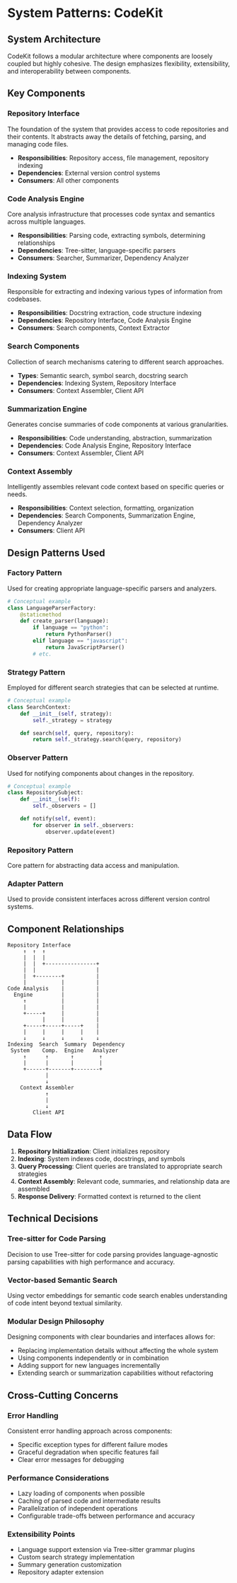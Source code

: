 # System Patterns: CodeKit

## System Architecture

CodeKit follows a modular architecture where components are loosely coupled but highly cohesive. The design emphasizes flexibility, extensibility, and interoperability between components.

## Key Components

### Repository Interface

The foundation of the system that provides access to code repositories and their contents. It abstracts away the details of fetching, parsing, and managing code files.

- **Responsibilities**: Repository access, file management, repository indexing
- **Dependencies**: External version control systems
- **Consumers**: All other components

### Code Analysis Engine

Core analysis infrastructure that processes code syntax and semantics across multiple languages.

- **Responsibilities**: Parsing code, extracting symbols, determining relationships
- **Dependencies**: Tree-sitter, language-specific parsers
- **Consumers**: Searcher, Summarizer, Dependency Analyzer

### Indexing System

Responsible for extracting and indexing various types of information from codebases.

- **Responsibilities**: Docstring extraction, code structure indexing
- **Dependencies**: Repository Interface, Code Analysis Engine
- **Consumers**: Search components, Context Extractor

### Search Components

Collection of search mechanisms catering to different search approaches.

- **Types**: Semantic search, symbol search, docstring search
- **Dependencies**: Indexing System, Repository Interface
- **Consumers**: Context Assembler, Client API

### Summarization Engine

Generates concise summaries of code components at various granularities.

- **Responsibilities**: Code understanding, abstraction, summarization
- **Dependencies**: Code Analysis Engine, Repository Interface
- **Consumers**: Context Assembler, Client API

### Context Assembly

Intelligently assembles relevant code context based on specific queries or needs.

- **Responsibilities**: Context selection, formatting, organization
- **Dependencies**: Search Components, Summarization Engine, Dependency Analyzer
- **Consumers**: Client API

## Design Patterns Used

### Factory Pattern

Used for creating appropriate language-specific parsers and analyzers.

```python
# Conceptual example
class LanguageParserFactory:
    @staticmethod
    def create_parser(language):
        if language == "python":
            return PythonParser()
        elif language == "javascript":
            return JavaScriptParser()
        # etc.
```

### Strategy Pattern

Employed for different search strategies that can be selected at runtime.

```python
# Conceptual example
class SearchContext:
    def __init__(self, strategy):
        self._strategy = strategy

    def search(self, query, repository):
        return self._strategy.search(query, repository)
```

### Observer Pattern

Used for notifying components about changes in the repository.

```python
# Conceptual example
class RepositorySubject:
    def __init__(self):
        self._observers = []

    def notify(self, event):
        for observer in self._observers:
            observer.update(event)
```

### Repository Pattern

Core pattern for abstracting data access and manipulation.

### Adapter Pattern

Used to provide consistent interfaces across different version control systems.

## Component Relationships

```
Repository Interface
     ↑  ↑  ↑
     |  |  |
     |  |  +----------------+
     |  |                   |
     |  +--------+          |
     |           |          |
Code Analysis    |          |
  Engine         |          |
     ↑           |          |
     |           |          |
     +-----+     |          |
           |     |          |
     +-----+-----+-----+    |
     |     |     |     |    |
     ↓     ↓     ↓     ↓    ↓
Indexing  Search  Summary  Dependency
 System    Comp.  Engine   Analyzer
     ↑      ↑       ↑        ↑
     |      |       |        |
     +------+-------+--------+
            |
            ↓
    Context Assembler
            ↑
            |
            ↓
        Client API
```

## Data Flow

1. **Repository Initialization**: Client initializes repository
2. **Indexing**: System indexes code, docstrings, and symbols
3. **Query Processing**: Client queries are translated to appropriate search strategies
4. **Context Assembly**: Relevant code, summaries, and relationship data are assembled
5. **Response Delivery**: Formatted context is returned to the client

## Technical Decisions

### Tree-sitter for Code Parsing

Decision to use Tree-sitter for code parsing provides language-agnostic parsing capabilities with high performance and accuracy.

### Vector-based Semantic Search

Using vector embeddings for semantic code search enables understanding of code intent beyond textual similarity.

### Modular Design Philosophy

Designing components with clear boundaries and interfaces allows for:
- Replacing implementation details without affecting the whole system
- Using components independently or in combination
- Adding support for new languages incrementally
- Extending search or summarization capabilities without refactoring

## Cross-Cutting Concerns

### Error Handling

Consistent error handling approach across components:
- Specific exception types for different failure modes
- Graceful degradation when specific features fail
- Clear error messages for debugging

### Performance Considerations

- Lazy loading of components when possible
- Caching of parsed code and intermediate results
- Parallelization of independent operations
- Configurable trade-offs between performance and accuracy

### Extensibility Points

- Language support extension via Tree-sitter grammar plugins
- Custom search strategy implementation
- Summary generation customization
- Repository adapter extension

